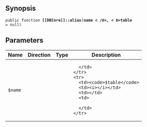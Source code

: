 ## Synopsis

<code>public function <b>[[DBCore]]::alias</b>(<b>$name</b>, <b>$table</b> = null)</code>

## Parameters

<table>
  <thead>
    <tr>
      <th>Name</th>
      <th>Direction</th>
      <th>Type</th>
      <th>Description</th>
    </tr>
  </thead>
  <tbody>
    <tr>
      <td><code>$name</code>
      <td><i></i></td>
      <td></td>
      <td>

      </td>
    </tr>
    <tr>
      <td><code>$table</code>
      <td><i></i></td>
      <td></td>
      <td>

      </td>
    </tr>
  </tbody>
</table>

